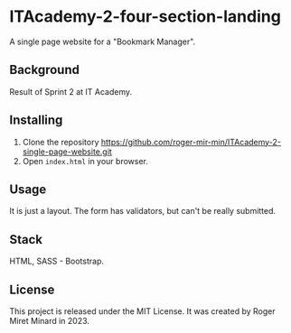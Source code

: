 # ITAcademy-2-four-section-landing
A single page website for a "Bookmark Manager".

## Background
Result of Sprint 2 at IT Academy.

## Installing
1. Clone the repository https://github.com/roger-mir-min/ITAcademy-2-single-page-website.git
2. Open `index.html` in your browser.

## Usage
It is just a layout. The form has validators, but can't be really submitted.

## Stack
HTML, SASS - Bootstrap.

## License 
This project is released under the MIT License. It was created by Roger Miret Minard in 2023.
